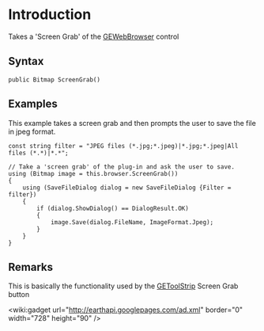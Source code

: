 

# Introduction #

Takes a 'Screen Grab' of the [GEWebBrowser](GEWebBrowser.md) control

## Syntax ##

```
public Bitmap ScreenGrab()
```


## Examples ##

This example takes a screen grab and then prompts the user to save the file in jpeg format.

```
const string filter = "JPEG files (*.jpg;*.jpeg)|*.jpg;*.jpeg|All files (*.*)|*.*";

// Take a 'screen grab' of the plug-in and ask the user to save.
using (Bitmap image = this.browser.ScreenGrab())
{
    using (SaveFileDialog dialog = new SaveFileDialog {Filter = filter})
    {
        if (dialog.ShowDialog() == DialogResult.OK)
        {
            image.Save(dialog.FileName, ImageFormat.Jpeg);
        }
    }
}
```


## Remarks ##

This is basically the functionality used by the [GEToolStrip](GEToolStrip.md) Screen Grab button

&lt;wiki:gadget url="http://earthapi.googlepages.com/ad.xml" border="0" width="728" height="90" /&gt;